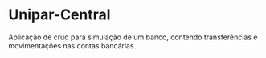 # Unipar-Central
Aplicação de crud para simulação de um banco, contendo transferências e movimentações nas contas bancárias.
